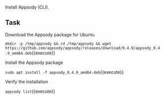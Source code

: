 Install Appsody (CLI).

## Task

Download the Appsody package for Ubuntu

`mkdir -p /tmp/appsody && cd /tmp/appsody && wget https://github.com/appsody/appsody/releases/download/0.4.9/appsody_0.4.9_amd64.deb`{{execute}}

Install the Appsody package

`sudo apt install -f appsody_0.4.9_amd64.deb`{{execute}}

Verify the installation

`appsody list`{{execute}}


